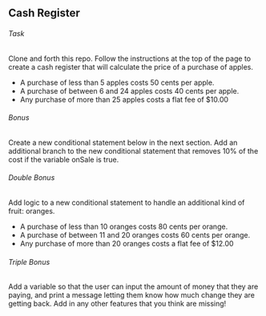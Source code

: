 ## Cash Register

###### Task
Clone and forth this repo. Follow the instructions at the top of the page to create a cash register that will calculate the price of a purchase of apples.
  - A purchase of less than 5 apples costs 50 cents per apple.
  - A purchase of between 6 and 24 apples costs 40 cents per apple.
  - Any purchase of more than 25 apples costs a flat fee of $10.00


###### Bonus
Create a new conditional statement below in the next section. Add an additional branch to the new conditional statement that removes 10% of the cost if the variable onSale is true.

###### Double Bonus
Add logic to a new conditional statement to handle an additional kind of fruit: oranges.
  - A purchase of less than 10 oranges costs 80 cents per orange. 
  - A purchase of between 11 and 20 oranges costs 60 cents per orange. 
  - Any purchase of more than 20 oranges costs a flat fee of $12.00

###### Triple Bonus
Add a variable so that the user can input the amount of money that they are paying, and print a message letting them know how much change they are getting back. Add in any other features that you think are missing!
